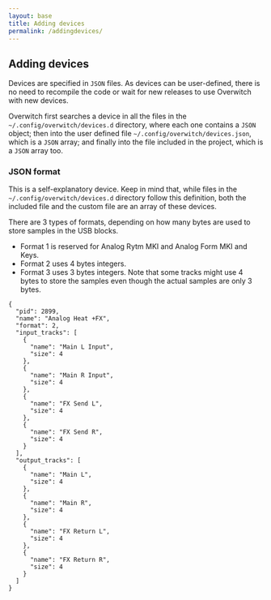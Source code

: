 ```yaml
---
layout: base
title: Adding devices
permalink: /addingdevices/
---
```


## Adding devices

Devices are specified in `JSON` files. As devices can be user-defined, there is no need to recompile the code or wait for new releases to use Overwitch with new devices.

Overwitch first searches a device in all the files in the `~/.config/overwitch/devices.d` directory, where each one contains a `JSON` object; then into the user defined file `~/.config/overwitch/devices.json`, which is a `JSON` array; and finally into the file included in the project, which is a `JSON` array too.

### JSON format

This is a self-explanatory device. Keep in mind that, while files in the `~/.config/overwitch/devices.d` directory follow this definition, both the included file and the custom file are an array of these devices.

There are 3 types of formats, depending on how many bytes are used to store samples in the USB blocks.

* Format 1 is reserved for Analog Rytm MKI and Analog Form MKI and Keys.
* Format 2 uses 4 bytes integers.
* Format 3 uses 3 bytes integers. Note that some tracks might use 4 bytes to store the samples even though the actual samples are only 3 bytes.

```
{
  "pid": 2899,
  "name": "Analog Heat +FX",
  "format": 2,
  "input_tracks": [
    {
      "name": "Main L Input",
      "size": 4
    },
    {
      "name": "Main R Input",
      "size": 4
    },
    {
      "name": "FX Send L",
      "size": 4
    },
    {
      "name": "FX Send R",
      "size": 4
    }
  ],
  "output_tracks": [
    {
      "name": "Main L",
      "size": 4
    },
    {
      "name": "Main R",
      "size": 4
    },
    {
      "name": "FX Return L",
      "size": 4
    },
    {
      "name": "FX Return R",
      "size": 4
    }
  ]
}
```
